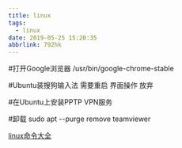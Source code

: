 ```yaml
---
title: linux
tags:
  - linux
date: 2019-05-25 15:20:35
abbrlink: 792hk
---
```

#打开Google浏览器
/usr/bin/google-chrome-stable

#Ubuntu装搜狗输入法
需要重启 界面操作 放弃

#在Ubuntu上安装PPTP VPN服务

#卸载
sudo apt --purge remove teamviewer

[linux命令大全](http://man.linuxde.net/)

